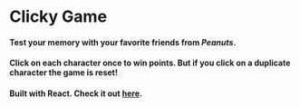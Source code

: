 #  Clicky Game

#### Test your memory with your favorite friends from *Peanuts*.

#### Click on each character once to win points. But if you click on a duplicate character the game is reset!

#### Built with React. Check it out [here](https://celiho.github.io/Clicky-Game/).

